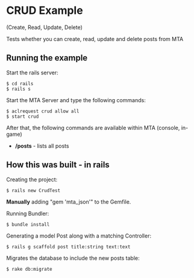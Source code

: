 # CRUD Example
(Create, Read, Update, Delete)

Tests whether you can create, read, update and delete posts from MTA

## Running the example

Start the rails server:

    $ cd rails
    $ rails s

Start the MTA Server and type the following commands:

    $ aclrequest crud allow all
    $ start crud

After that, the following commands are available within MTA (console, in-game)

* **/posts** - lists all posts

## How this was built - in rails

Creating the project:

    $ rails new CrudTest

**Manually** adding "gem 'mta_json'" to the Gemfile.

Running Bundler:

    $ bundle install

Generating a model Post along with a matching Controller:

    $ rails g scaffold post title:string text:text

Migrates the database to include the new posts table:

    $ rake db:migrate
